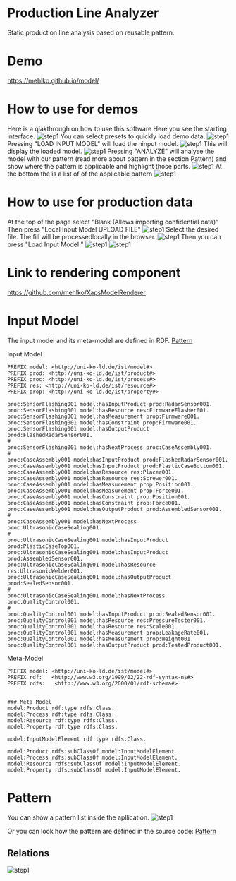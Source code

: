 # Production Line Analyzer

Static production line analysis based on reusable pattern.

# Demo
https://mehlko.github.io/model/

# How to use for demos

Here is a qlakthrough on how to use this software
Here you see the starting interface.
![step1](doc/doc1.png)
You can select presets to quickly load demo data.
![step1](doc/doc2.png)
Pressing "LOAD INPUT MODEL" will load the ninput model.
![step1](doc/doc3.png)
This will display the loaded model.
![step1](doc/doc4.png)
Pressing "ANALYZE" will analyse the model with our pattern (read more about pattern in the section Pattern) and show where the pattern is applicable and highlight those parts.
![step1](doc/doc5.png)
At the bottom the is a list of of the applicable pattern
![step1](doc/doc6.png)

# How to use for production data

At the top of the page select "Blank (Allows importing confidential data)"
Then press "Local Input Model UPLOAD FILE"
![step1](doc/doc7.png)
Select the desired file. The fill will be processedlocally in the browser.
![step1](doc/doc8.png)
Then you can press "Load Input Model "
![step1](doc/doc9.png)
![step1](doc/doc10.png)


# Link to rendering component

https://github.com/mehlko/XapsModelRenderer

# Input Model
The input model and its meta-model are defined in RDF.
[Pattern](./model/inputModel.ttl)

Input Model
```
PREFIX model: <http://uni-ko-ld.de/ist/model#>
PREFIX prod: <http://uni-ko-ld.de/ist/product#>
PREFIX proc: <http://uni-ko-ld.de/ist/process#>
PREFIX res: <http://uni-ko-ld.de/ist/resource#>
PREFIX prop: <http://uni-ko-ld.de/ist/property#>

proc:SensorFlashing001 model:hasInputProduct prod:RadarSensor001.
proc:SensorFlashing001 model:hasResource res:FirmwareFlasher001.
proc:SensorFlashing001 model:hasMeasurement prop:Firmware001.
proc:SensorFlashing001 model:hasConstraint prop:Firmware001.
proc:SensorFlashing001 model:hasOutputProduct prod:FlashedRadarSensor001.
#
proc:SensorFlashing001 model:hasNextProcess proc:CaseAssembly001.
#
proc:CaseAssembly001 model:hasInputProduct prod:FlashedRadarSensor001.
proc:CaseAssembly001 model:hasInputProduct prod:PlasticCaseBottom001.
proc:CaseAssembly001 model:hasResource res:Placer001.
proc:CaseAssembly001 model:hasResource res:Screwer001.
proc:CaseAssembly001 model:hasMeasurement prop:Position001.
proc:CaseAssembly001 model:hasMeasurement prop:Force001.
proc:CaseAssembly001 model:hasConstraint prop:Position001.
proc:CaseAssembly001 model:hasConstraint prop:Force001.
proc:CaseAssembly001 model:hasOutputProduct prod:AssembledSensor001.
#
proc:CaseAssembly001 model:hasNextProcess proc:UltrasonicCaseSealing001.
#
proc:UltrasonicCaseSealing001 model:hasInputProduct prod:PlasticCaseTop001.
proc:UltrasonicCaseSealing001 model:hasInputProduct prod:AssembledSensor001.
proc:UltrasonicCaseSealing001 model:hasResource res:UltrasonicWelder001.
proc:UltrasonicCaseSealing001 model:hasOutputProduct prod:SealedSensor001.
#
proc:UltrasonicCaseSealing001 model:hasNextProcess proc:QualityControl001.
#
proc:QualityControl001 model:hasInputProduct prod:SealedSensor001.
proc:QualityControl001 model:hasResource res:PressureTester001.
proc:QualityControl001 model:hasResource res:Scale001.
proc:QualityControl001 model:hasMeasurement prop:LeakageRate001.
proc:QualityControl001 model:hasMeasurement prop:Weight001.
proc:QualityControl001 model:hasOutputProduct prod:TestedProduct001.
```

Meta-Model
```
PREFIX model: <http://uni-ko-ld.de/ist/model#>
PREFIX rdf:   <http://www.w3.org/1999/02/22-rdf-syntax-ns#>
PREFIX rdfs:   <http://www.w3.org/2000/01/rdf-schema#>


### Meta Model
model:Product rdf:type rdfs:Class.
model:Process rdf:type rdfs:Class.
model:Resource rdf:type rdfs:Class.
model:Property rdf:type rdfs:Class.

model:InputModelElement rdf:type rdfs:Class.

model:Product rdfs:subClassOf model:InputModelElement.
model:Process rdfs:subClassOf model:InputModelElement.
model:Resource rdfs:subClassOf model:InputModelElement.
model:Property rdfs:subClassOf model:InputModelElement.
```



# Pattern
You can show a pattern list inside the apllication.
![step1](doc/doc10.png)

Or you can look how the pattern are defined in the  source code:
[Pattern](./pattern.js)


## Relations
![step1](doc/doc11.png)